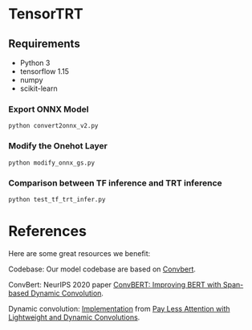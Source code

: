# TensorTRT

## Requirements
* Python 3
* tensorflow 1.15
* numpy
* scikit-learn

### Export ONNX Model
```python convert2onnx_v2.py```

### Modify the Onehot Layer 
```python modify_onnx_gs.py ```

### Comparison between TF inference and TRT inference
```python test_tf_trt_infer.py```


# References

Here are some great resources we benefit:

Codebase: Our model codebase are based on [Convbert](https://github.com/yitu-opensource/ConvBert).

ConvBert: NeurIPS 2020 paper [ConvBERT: Improving BERT with Span-based Dynamic Convolution](https://arxiv.org/abs/2008.02496).

Dynamic convolution: [Implementation](https://github.com/pytorch/fairseq/blob/265791b727b664d4d7da3abd918a3f6fb70d7337/fairseq/modules/lightconv_layer/lightconv_layer.py#L75) from [Pay Less Attention with Lightweight and Dynamic Convolutions](https://openreview.net/pdf?id=SkVhlh09tX).
